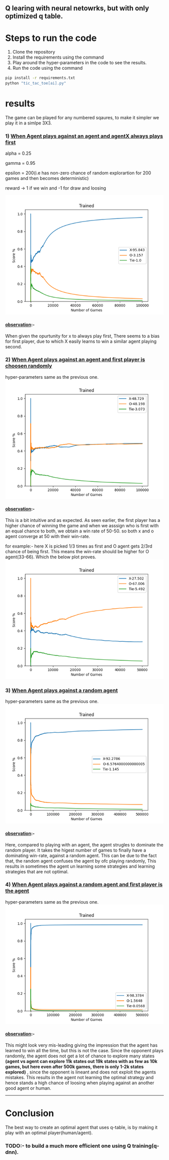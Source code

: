 ## Q learing with neural netowrks, but with only optimized q table.

# Steps to run the code
1) Clone the repository
2) Install the requirements using the command 
3) Play around the hyper-parameters in the code to see the results.
4) Run the code using the command
```bash
pip install -r requirements.txt
python "tic_tac_toe[ai].py"
```
# results
The game can be played for any numbered sqaures, to make it simpler we play it in a simlpe 3X3. 
### 1) <u>When Agent plays against an agent and agentX always plays first</u>

alpha = 0.25

gamma = 0.95

epsilon = 200(i.e has non-zero chance of random explorartion for 200 games and then becomes deterministic)

reward -> 1 if we win and -1 for draw and loosing

![alt text](./matplotlibs/agentX.png)
#### <u>observation</u>:- 
When given the opurtunity for x to always play first, There seems to a bias for first player, due to which X easily learns to win a similar agent playing second.

### 2) <u>When Agent plays against an agent and first player is choosen randomly</u>

hyper-parameters same as the previous one.
![alt text](./matplotlibs/agentXO.png)

#### <u>observation</u>:-
This is a bit intuitive and as expected. As seen earlier, the first player has a higher chance of winning the game and when we asssign who is first with an equal chance to both, we obtain a win rate of 50-50. so both x and o agent converge at 50 with their win-rate.

for example:- here X is picked 1/3 times as first and O agent gets 2/3rd chance of being first. This means the win-rate should be higher for O agent(33-66). Which the below plot proves.
![alt text](./matplotlibs/variation_agentXO.png)

### 3) <u>When Agent plays against a random agent</u>

hyper-parameters same as the previous one.
![alt text](./matplotlibs/random_agent.png)

#### <u>observation</u>:-
Here, compared to playing with an agent, the agent strugles to dominate the random player. It takes the higest number of games to finally have a dominating win-rate, against a random agent. This can be due to the fact that, the random agent confuses the agent by ofc playing randomly, This results in sometimes the agent un learning some strategies and learning strategies that are not optimal.

### 4) <u>When Agent plays against a random agent and first player is the agent</u>

hyper-parameters same as the previous one.
![alt text](./matplotlibs/random_firstagent.png)

#### <u>observation</u>:-
This might look very mis-leading giving the impression that the agent has learned to win all the time, but this is not the case. Since the opponent plays randomly, the agent does not get a lot of chance to explore many states **(agent vs agent can explore 11k states out 19k states with as few as 10k games, but here even after 500k games, there is only 1-2k states explored)** , since the opponent is lineant and does not exploit the agents mistakes. This results in the agent not learning the optimal strategy and hence stands a high chance of loosing when playing against an another good agent or human.

---
# Conclusion
The best way to create an optimal agent that uses q-table, is by making it play with an optimal player(human/agent).

### TODO:- to build a much more efficient one using Q training(q-dnn).
